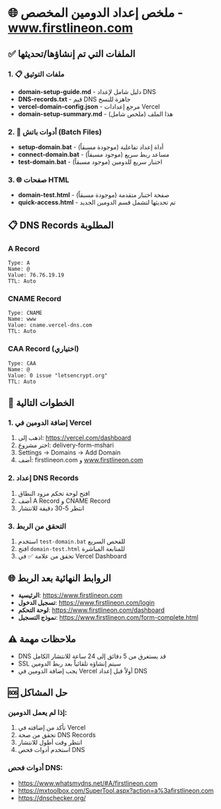 # 🌐 ملخص إعداد الدومين المخصص - www.firstlineon.com

## ✅ الملفات التي تم إنشاؤها/تحديثها

### 1. 📋 ملفات التوثيق
- **domain-setup-guide.md** - دليل شامل لإعداد DNS
- **DNS-records.txt** - قيم DNS جاهزة للنسخ
- **vercel-domain-config.json** - مرجع إعدادات Vercel
- **domain-setup-summary.md** - هذا الملف (ملخص شامل)

### 2. 🔧 أدوات باتش (Batch Files)
- **setup-domain.bat** - أداة إعداد تفاعلية (موجودة مسبقاً)
- **connect-domain.bat** - مساعد ربط سريع (موجود مسبقاً)
- **test-domain.bat** - اختبار سريع للدومين (موجود مسبقاً)

### 3. 🌐 صفحات HTML
- **domain-test.html** - صفحة اختبار متقدمة (موجودة مسبقاً)
- **quick-access.html** - تم تحديثها لتشمل قسم الدومين الجديد

## 📋 DNS Records المطلوبة

### A Record
```
Type: A
Name: @
Value: 76.76.19.19
TTL: Auto
```

### CNAME Record
```
Type: CNAME
Name: www
Value: cname.vercel-dns.com
TTL: Auto
```

### CAA Record (اختياري)
```
Type: CAA
Name: @
Value: 0 issue "letsencrypt.org"
TTL: Auto
```

## 🚀 الخطوات التالية

### 1. إضافة الدومين في Vercel
1. اذهب إلى: https://vercel.com/dashboard
2. اختر مشروع: delivery-form-mshari
3. Settings → Domains → Add Domain
4. أضف: firstlineon.com و www.firstlineon.com

### 2. إعداد DNS Records
1. افتح لوحة تحكم مزود النطاق
2. أضف A Record و CNAME Record
3. انتظر 5-30 دقيقة للانتشار

### 3. التحقق من الربط
1. استخدم `test-domain.bat` للفحص السريع
2. افتح `domain-test.html` للمتابعة المباشرة
3. تحقق من علامة ✅ في Vercel Dashboard

## 🌐 الروابط النهائية بعد الربط

- **الرئيسية**: https://www.firstlineon.com
- **تسجيل الدخول**: https://www.firstlineon.com/login
- **لوحة التحكم**: https://www.firstlineon.com/dashboard
- **نموذج التسجيل**: https://www.firstlineon.com/form-complete.html

## ⚠️ ملاحظات مهمة

- DNS قد يستغرق من 5 دقائق إلى 24 ساعة للانتشار الكامل
- SSL سيتم إنشاؤه تلقائياً بعد ربط الدومين
- يجب إضافة الدومين في Vercel أولاً قبل إعداد DNS

## 🆘 حل المشاكل

### إذا لم يعمل الدومين:
1. تأكد من إضافته في Vercel
2. تحقق من صحة DNS Records
3. انتظر وقت أطول للانتشار
4. استخدم أدوات فحص DNS

### أدوات فحص DNS:
- https://www.whatsmydns.net/#A/firstlineon.com
- https://mxtoolbox.com/SuperTool.aspx?action=a%3afirstlineon.com
- https://dnschecker.org/